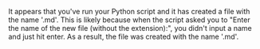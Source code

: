 It appears that you've run your Python script and it has created a file with the name '.md'. This is likely because when the script asked you to "Enter the name of the new file (without the extension):", you didn't input a name and just hit enter. As a result, the file was created with the name '.md'.